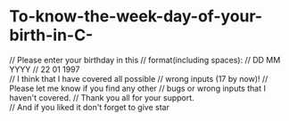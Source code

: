 # To-know-the-week-day-of-your-birth-in-C-
// Please enter your birthday in this
//     format(including spaces):
//            DD MM YYYY 
//            22 01 1997  
// I think that I have covered all possible 
// wrong inputs (17 by now)!
// Please let me know if you find any other 
// bugs or wrong inputs that I haven't covered.
// Thank you all for your support.  
// And if you liked it don't forget to give star
